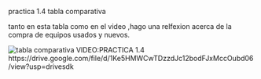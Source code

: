 practica 1.4
tabla comparativa

tanto en esta tabla como en el video 
,hago una relfexion acerca de la compra de equipos usados y nuevos.

<img src="https://github.com/RODRIGO-APOLINAR/informatica/blob/main/im%C3%A1genes/tabla%20comparativa.jpg?raw=true" alt="tabla comparativa" width="PORCENTAJE DE ANCHO %100"/>
VIDEO:PRACTICA 1.4 
https://drive.google.com/file/d/1Ke5HMWCwTDzzdJc12bodFJxMccOubd06/view?usp=drivesdk
